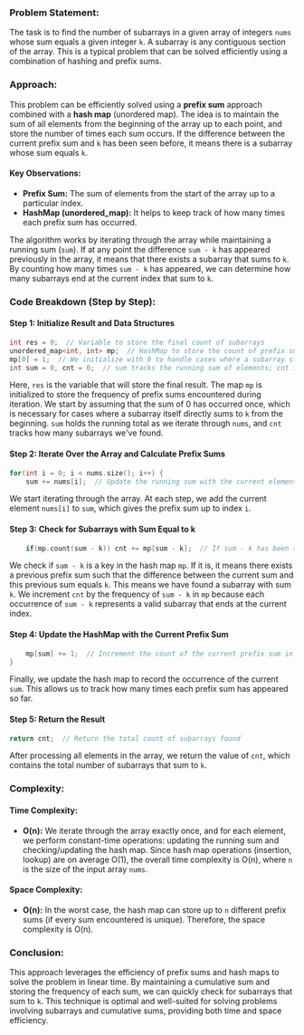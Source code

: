 ### Problem Statement:
The task is to find the number of subarrays in a given array of integers `nums` whose sum equals a given integer `k`. A subarray is any contiguous section of the array. This is a typical problem that can be solved efficiently using a combination of hashing and prefix sums.

### Approach:
This problem can be efficiently solved using a **prefix sum** approach combined with a **hash map** (unordered map). The idea is to maintain the sum of all elements from the beginning of the array up to each point, and store the number of times each sum occurs. If the difference between the current prefix sum and `k` has been seen before, it means there is a subarray whose sum equals `k`.

#### Key Observations:
- **Prefix Sum:** The sum of elements from the start of the array up to a particular index. 
- **HashMap (unordered_map):** It helps to keep track of how many times each prefix sum has occurred.
  
The algorithm works by iterating through the array while maintaining a running sum (`sum`). If at any point the difference `sum - k` has appeared previously in the array, it means that there exists a subarray that sums to `k`. By counting how many times `sum - k` has appeared, we can determine how many subarrays end at the current index that sum to `k`.

### Code Breakdown (Step by Step):

#### Step 1: Initialize Result and Data Structures
```cpp
int res = 0;  // Variable to store the final count of subarrays
unordered_map<int, int> mp;  // HashMap to store the count of prefix sums
mp[0] = 1;  // We initialize with 0 to handle cases where a subarray starting from index 0 sums to k
int sum = 0, cnt = 0;  // sum tracks the running sum of elements; cnt is for counting subarrays
```
Here, `res` is the variable that will store the final result. The map `mp` is initialized to store the frequency of prefix sums encountered during iteration. We start by assuming that the sum of 0 has occurred once, which is necessary for cases where a subarray itself directly sums to `k` from the beginning. `sum` holds the running total as we iterate through `nums`, and `cnt` tracks how many subarrays we've found.

#### Step 2: Iterate Over the Array and Calculate Prefix Sums
```cpp
for(int i = 0; i < nums.size(); i++) {
    sum += nums[i];  // Update the running sum with the current element
```
We start iterating through the array. At each step, we add the current element `nums[i]` to `sum`, which gives the prefix sum up to index `i`.

#### Step 3: Check for Subarrays with Sum Equal to k
```cpp
    if(mp.count(sum - k)) cnt += mp[sum - k];  // If sum - k has been seen, it means we have a valid subarray
```
We check if `sum - k` is a key in the hash map `mp`. If it is, it means there exists a previous prefix sum such that the difference between the current sum and this previous sum equals `k`. This means we have found a subarray with sum `k`. We increment `cnt` by the frequency of `sum - k` in `mp` because each occurrence of `sum - k` represents a valid subarray that ends at the current index.

#### Step 4: Update the HashMap with the Current Prefix Sum
```cpp
    mp[sum] += 1;  // Increment the count of the current prefix sum in the hash map
}
```
Finally, we update the hash map to record the occurrence of the current `sum`. This allows us to track how many times each prefix sum has appeared so far.

#### Step 5: Return the Result
```cpp
return cnt;  // Return the total count of subarrays found
```
After processing all elements in the array, we return the value of `cnt`, which contains the total number of subarrays that sum to `k`.

### Complexity:

#### Time Complexity:
- **O(n):** We iterate through the array exactly once, and for each element, we perform constant-time operations: updating the running sum and checking/updating the hash map. Since hash map operations (insertion, lookup) are on average O(1), the overall time complexity is O(n), where `n` is the size of the input array `nums`.

#### Space Complexity:
- **O(n):** In the worst case, the hash map can store up to `n` different prefix sums (if every sum encountered is unique). Therefore, the space complexity is O(n).

### Conclusion:

This approach leverages the efficiency of prefix sums and hash maps to solve the problem in linear time. By maintaining a cumulative sum and storing the frequency of each sum, we can quickly check for subarrays that sum to `k`. This technique is optimal and well-suited for solving problems involving subarrays and cumulative sums, providing both time and space efficiency.
